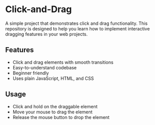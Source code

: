 # Click-and-Drag

A simple project that demonstrates click and drag functionality. This repository is designed to help you learn how to implement interactive dragging features in your web projects.

## Features

- Click and drag elements with smooth transitions
- Easy-to-understand codebase
- Beginner friendly
- Uses plain JavaScript, HTML, and CSS

## Usage

- Click and hold on the draggable element
- Move your mouse to drag the element
- Release the mouse button to drop the element
